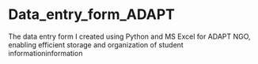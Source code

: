 # Data_entry_form_ADAPT
The data entry form I created using Python and MS Excel for ADAPT NGO, enabling efficient storage and organization of student informationinformation
